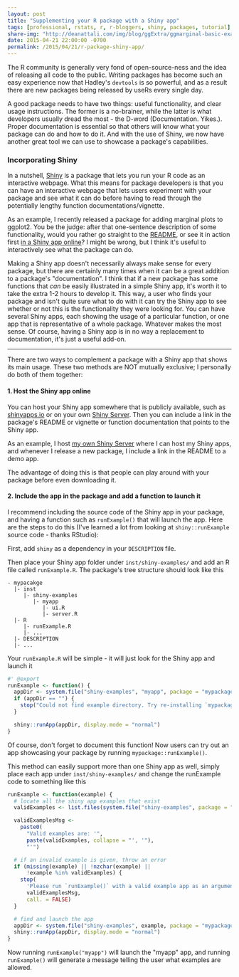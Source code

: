 ```yaml
---
layout: post
title: "Supplementing your R package with a Shiny app"
tags: [professional, rstats, r, r-bloggers, shiny, packages, tutorial]
share-img: "http://deanattali.com/img/blog/ggExtra/ggmarginal-basic-example.png"
date: 2015-04-21 22:00:00 -0700
permalink: /2015/04/21/r-package-shiny-app/
---
```


The R community is generally very fond of open-source-ness and the idea of releasing all code to the public. Writing packages has become such an easy experience now that Hadley's `devtools` is so powerful, and as a result there are new packages being released by useRs every single day.

A good package needs to have two things: useful functionality, and clear usage instructions. The former is a no-brainer, while the latter is what developers usually dread the most - the D-word (Documentation. Yikes.). Proper documentation is essential so that others will know what your package can do and how to do it. And with the use of Shiny, we now have another great tool we can use to showcase a package's capabilities.

### Incorporating Shiny

In a nutshell, [Shiny](http://shiny.rstudio.com/) is a package that lets you run your R code as an interactive webpage. What this means for package developers is that you can have an interactive webpage that lets users experiment with your package and see what it can do before having to read through the potentially lengthy function documentations/vignette.

As an example, I recently released a package for adding marginal plots to ggplot2. You be the judge: after that one-sentence description of some functionality, would you rather go straight to the [README](https://github.com/daattali/ggExtra), or see it in action first [in a Shiny app online](http://daattali.com/shiny/ggExtra-ggMarginal-demo/)? I might be wrong, but I think it's useful to interactively see what the package can do.

Making a Shiny app doesn't necessarily always make sense for every package, but there are certainly many times when it can be a great addition to a package's "documentation". I think that if a new package has some functions that *can* be easily illustrated in a simple Shiny app, it's worth it to take the extra 1-2 hours to develop it. This way, a user who finds your package and isn't quite sure what to do with it can try the Shiny app to see whether or not this is the functionality they were looking for. You can have several Shiny apps, each showing the usage of a particular function, or one app that is representative of a whole package. Whatever makes the most sense. Of course, having a Shiny app is in no way a replacement to documentation, it's just a useful add-on.

---

There are two ways to complement a package with a Shiny app that shows its main usage. These two methods are NOT mutually exclusive; I personally do both of them together:

#### 1. Host the Shiny app online

You can host your Shiny app somewhere that is publicly available, such as [shinyapps.io](http://www.shinyapps.io/) or on your own [Shiny Server](http://deanattali.com/2015/05/09/setup-rstudio-shiny-server-digital-ocean). Then you can include a link in the package's README or vignette or function documentation that points to the Shiny app.

As an example, I host [my own Shiny Server](http://daattali.com/shiny) where I can host my Shiny apps, and whenever I release a new package, I include a link in the README to a demo app.

The advantage of doing this is that people can play around with your package before even downloading it.

#### 2. Include the app in the package and add a function to launch it

I recommend including the source code of the Shiny app in your package, and having a function such as `runExample()` that will launch the app. Here are the steps to do this (I've learned a lot from looking at `shiny::runExample` source code - thanks RStudio):

First, add `shiny` as a dependency in your `DESCRIPTION` file.

Then place your Shiny app folder under `inst/shiny-examples/` and add an R file called `runExample.R`. The package's tree structure should look like this

~~~
- mypacakge
  |- inst
     |- shiny-examples
        |- myapp
           |- ui.R
           |- server.R
  |- R
     |- runExample.R
     |- ...
  |- DESCRIPTION
  |- ...
~~~

Your `runExample.R` will be simple - it will just look for the Shiny app and launch it

```r
#' @export
runExample <- function() {
  appDir <- system.file("shiny-examples", "myapp", package = "mypackage")
  if (appDir == "") {
    stop("Could not find example directory. Try re-installing `mypackage`.", call. = FALSE)
  }

  shiny::runApp(appDir, display.mode = "normal")
}
```

Of course, don't forget to document this function! Now users can try out an app showcasing your package by running `mypackage::runExample()`.

This method can easily support more than one Shiny app as well, simply place each app under `inst/shiny-examples/` and change the runExample code to something like this

```r
runExample <- function(example) {
  # locate all the shiny app examples that exist
  validExamples <- list.files(system.file("shiny-examples", package = "mypackage"))

  validExamplesMsg <-
    paste0(
      "Valid examples are: '",
      paste(validExamples, collapse = "', '"),
      "'")

  # if an invalid example is given, throw an error
  if (missing(example) || !nzchar(example) ||
      !example %in% validExamples) {
    stop(
      'Please run `runExample()` with a valid example app as an argument.\n',
      validExamplesMsg,
      call. = FALSE)
  }

  # find and launch the app
  appDir <- system.file("shiny-examples", example, package = "mypackage")
  shiny::runApp(appDir, display.mode = "normal")
}
```

Now running `runExample("myapp")` will launch the "myapp" app, and running `runExample()` will generate a message telling the user what examples are allowed.
